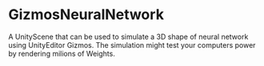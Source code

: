# GizmosNeuralNetwork

A UnityScene that can be used to simulate a 3D shape of neural network using UnityEditor Gizmos. The simulation might test your computers power by rendering milions of Weights.

